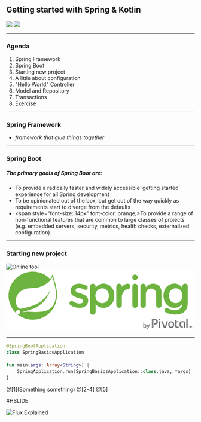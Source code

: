  ## Getting started with Spring & Kotlin

 <img src="https://spring.io/img/spring-by-pivotal-9066b55828deb3c10e27e609af322c40.png" width="300"   style="border: 0; background: none;" />
 <img src="https://d21ii91i3y6o6h.cloudfront.net/gallery_images/from_proof/14939/small/1472226645/kotlin-logo.png" width="100"  style="border: 0; margin=left: 30px; background: none;"/>

---

### Agenda

1. Spring Framework
2. Spring Boot
3. Starting new project
4. A little about configuration
5. "Hello World" Controller
6. Model and Repository
7. Transactions
8. Exercise

---
### Spring Framework
 - _framework that glue things together_
 
---
 
### Spring Boot

##### The primary goals of Spring Boot are:

* <span style="font-size: 14px; font-color: orange;">To provide a radically faster and widely accessible ‘getting started’ experience for all Spring development</span>
* <span style="font-size: 14px; font-color: orange;">To be opinionated out of the box, but get out of the way quickly as requirements start to diverge from the defaults</span>
* <span style="font-size: 14px" font-color: orange;>To provide a range of non-functional features that are common to large classes of projects (e.g. embedded servers, security, metrics, health checks, externalized configuration)
</span>

---

### Starting new project
![Online tool](https://start.spring.io)
![TestImg](assets/springlogo.png)

---
```kotlin
@SpringBootApplication
class SpringBasicsApplication

fun main(args: Array<String>) {
    SpringApplication.run(SpringBasicsApplication::class.java, *args)
}
```
@[1](Something something)
@[2-4]
@[5]

#HSLIDE

![Flux Explained](https://facebook.github.io/flux/img/flux-simple-f8-diagram-explained-1300w.png)